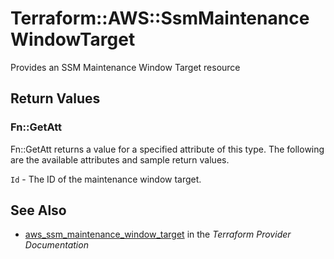 # Terraform::AWS::SsmMaintenanceWindowTarget

Provides an SSM Maintenance Window Target resource

## Return Values

### Fn::GetAtt

Fn::GetAtt returns a value for a specified attribute of this type. The following are the available attributes and sample return values.

`Id` - The ID of the maintenance window target.

## See Also

* [aws_ssm_maintenance_window_target](https://www.terraform.io/docs/providers/aws/r/ssm_maintenance_window_target.html) in the _Terraform Provider Documentation_